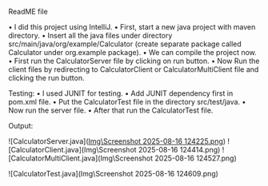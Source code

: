 ReadME file

•	I did this project using IntelliJ.
•	First, start a new java project with maven directory.
•	Insert all the java files under directory src/main/java/org/example/Calculator (create separate package called Calculator under org.example package).
•	We can compile the project now.
•	First run the CalculatorServer file by clicking on run button.
•	Now Run the client files by redirecting to CalculatorClient or CalculatorMultiClient file and clicking the run button.

Testing:
•	I used JUNIT for testing.
•	Add JUNIT dependency first in pom.xml file.
•	Put the CalculatorTest file in the directory src/test/java.
•	Now run the server file.
•	After that run the CalculatorTest file.

Output:

![CalculatorServer.java]([Img\Screenshot 2025-08-16 124225.png](https://github.com/a-rupesh/DS-Assignment-1/blob/main/DS-Assignment-1/Img/Screenshot%202025-08-16%20124225.png?raw=true))
![CalculatorClient.java](Img\Screenshot 2025-08-16 124414.png)
![CalculatorMultiClient.java](Img\Screenshot 2025-08-16 124527.png)

![CalculatorTest.java](Img\Screenshot 2025-08-16 124609.png)
